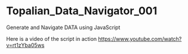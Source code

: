 # Topalian_Data_Navigator_001
Generate and Navigate DATA using JavaScript

Here is a video of the script in action https://www.youtube.com/watch?v=rt1zYba05ws
